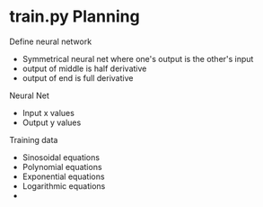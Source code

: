 # train.py Planning #

Define neural network
* Symmetrical neural net where one's output is the other's input
* output of middle is half derivative
* output of end is full derivative

Neural Net
* Input x values
* Output y values

Training data
* Sinosoidal equations
* Polynomial equations
* Exponential equations
* Logarithmic equations
* 
